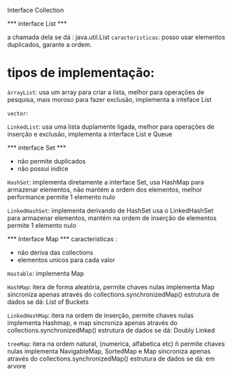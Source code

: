 Interface Collection

*** interface List ***

a chamada dela se dá : java.util.List 
`caracteristicas`: posso usar elementos duplicados, garante a ordem. 

# tipos de implementação:

`àrrayList`: usa um array para criar a lista, melhor para operações de pesquisa, mais moroso para fazer exclusão, implementa a inteface List


`vector`:

`LinkedList`: usa uma lista duplamente ligada, melhor para operações de inserção e exclusão, implementa a interface List e Queue


*** interface Set ***
* não permite duplicados
* não possui indice 

`HashSet`: implementa diretamente a interface Set, 
usa HashMap para armazenar elementos, 
não mantém a ordem dos elementos, 
melhor performance
permite 1 elemento nulo


`LinkedHashSet`: implementa derivando de HashSet
usa o LinkedHashSet para armazenar elementos,
mantém na ordem de inserção de elementos
permite 1 elemento nulo

*** Interface Map ***
caracteristicas :
* não deriva das collections
* elementos unicos para cada valor 

`Hastable`: implementa Map

`HashMap`: itera de forma aleatória, 
permite chaves nulas
implementa Map
sincroniza apenas através do collections.synchronizedMap()
estrutura de dados se dá: List of Buckets

`LinkedHashMap`: itera na ordem de inserção, 
permite chaves nulas
implementa Hashmap, e map
sincroniza apenas através do collections.synchronizedMap()
estrutura de dados se dá: Doubly Linked

`treeMap`: itera na ordem natural, (numerica, alfabetica etc)
ñ permite chaves nulas
implementa NavigableMap, SortedMap e Map 
sincroniza apenas através do collections.synchronizedMap()
estrutura de dados se dá: em arvore